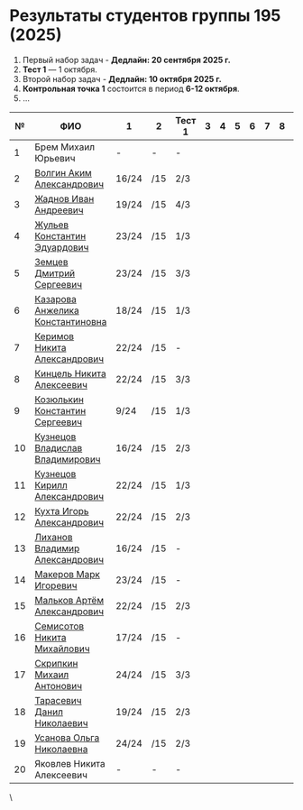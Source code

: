 

# Результаты студентов группы 195 (2025)


1. Первый набор задач -  **Дедлайн: 20 сентября 2025 г.**
2. **Тест 1** — 1 октября.
3. Второй набор задач -  **Дедлайн: 10 октября 2025 г.**
4. **Контрольная точка 1** состоится в период **6-12 октября**.
5. ...

| №   | ФИО                                                                | 1     | 2   | Тест 1 | 3   | 4   | 5   | 6   | 7   | 8   | 9   | 10  | 11  | 12  | 13  | 14  | 15  | Лаба 1 | Лаба 2 | Лаба 3 |
| --- | ------------------------------------------------------------------ | ----- | --- | ------ | --- | --- | --- | --- | --- | --- | --- | --- | --- | --- | --- | --- | --- | ------ | ------ | ------ |
| 1   | Брем Михаил Юрьевич                                                | -     | -   | -      |     |     |     |     |     |     |     |     |     |     |     |     |     |        |        |        |
| 2   | [Волгин Аким Александрович](https://github.com/ggvp989)            | 16/24 | /15 | 2/3    |     |     |     |     |     |     |     |     |     |     |     |     |     |        |        |        |
| 3   | [Жаднов Иван Андреевич](https://github.com/Vansoooo)               | 19/24 | /15 | 4/3    |     |     |     |     |     |     |     |     |     |     |     |     |     |        |        |        |
| 4   | [Жульев Константин Эдуардович](https://github.com/fuckswag11)      | 23/24 | /15 | 1/3    |     |     |     |     |     |     |     |     |     |     |     |     |     |        |        |        |
| 5   | [Земцев Дмитрий Сергеевич](https://github.com/ByySpeenyx)          | 23/24 | /15 | 3/3    |     |     |     |     |     |     |     |     |     |     |     |     |     |        |        |        |
| 6   | [Казарова Анжелика Константиновна](https://github.com/Anzelika871) | 18/24 | /15 | 1/3    |     |     |     |     |     |     |     |     |     |     |     |     |     |        |        |        |
| 7   | [Керимов Никита Александрович](https://github.com/Dersiloveyou)    | 22/24 | /15 | -      |     |     |     |     |     |     |     |     |     |     |     |     |     |        |        |        |
| 8   | [Кинцель Никита Алексеевич](https://github.com/nstathams)          | 22/24 | /15 | 3/3    |     |     |     |     |     |     |     |     |     |     |     |     |     |        |        |        |
| 9   | [Козюлькин Константин Сергеевич](https://github.com/zxcKostya)     | 9/24  | /15 | 1/3    |     |     |     |     |     |     |     |     |     |     |     |     |     |        |        |        |
| 10  | [Кузнецов Владислав Владимирович](https://github.com/Upipoow)      | 16/24 | /15 | 2/3    |     |     |     |     |     |     |     |     |     |     |     |     |     |        |        |        |
| 11  | [Кузнецов Кирилл Александрович](https://github.com/kirill2509-cpu) | 22/24 | /15 | 1/3    |     |     |     |     |     |     |     |     |     |     |     |     |     |        |        |        |
| 12  | [Кухта Игорь Александрович](https://github.com/IGORBANGGG)         | 22/24 | /15 | 2/3    |     |     |     |     |     |     |     |     |     |     |     |     |     |        |        |        |
| 13  | [Лиханов Владимир Александрович](https://github.com/Konda-ak)      | 16/24 | /15 | -      |     |     |     |     |     |     |     |     |     |     |     |     |     |        |        |        |
| 14  | [Макеров Марк Игоревич](https://github.com/missage02)              | 23/24 | /15 | -      |     |     |     |     |     |     |     |     |     |     |     |     |     |        |        |        |
| 15  | [Мальков Артём Александрович](https://github.com/yslartem)         | 22/24 | /15 | 2/3    |     |     |     |     |     |     |     |     |     |     |     |     |     |        |        |        |
| 16  | [Семисотов Никита Михайлович](https://github.com/semisotovnm-ui)   | 17/24 | /15 | -      |     |     |     |     |     |     |     |     |     |     |     |     |     |        |        |        |
| 17  | [Скрипкин Михаил Антонович](https://github.com/davbych)            | 24/24 | /15 | 3/3    |     |     |     |     |     |     |     |     |     |     |     |     |     |        |        |        |
| 18  | [Тарасевич Данил Николаевич](https://github.com/Hockeist)          | 19/24 | /15 | 2/3    |     |     |     |     |     |     |     |     |     |     |     |     |     |        |        |        |
| 19  | [Усанова Ольга Николаевна](https://github.com/WellHelga)           | 24/24 | /15 | 2/3    |     |     |     |     |     |     |     |     |     |     |     |     |     |        |        |        |
| 20  | Яковлев Никита Алексеевич                                          | -     | -   | -      |     |     |     |     |     |     |     |     |     |     |     |     |     |        |        |        |

\